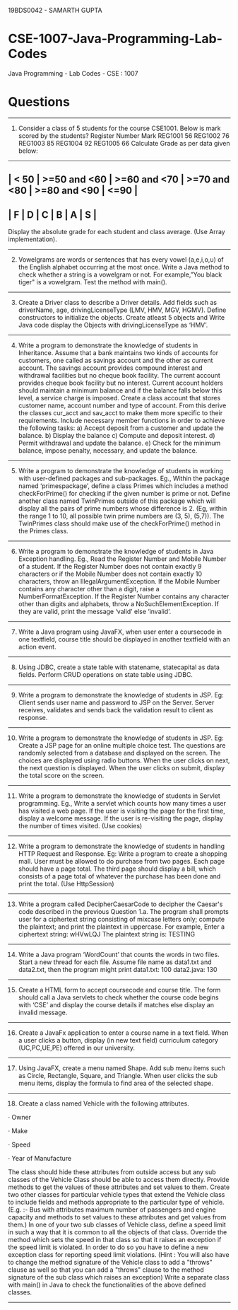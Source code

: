 19BDS0042 - SAMARTH GUPTA

# CSE-1007-Java-Programming-Lab-Codes

Java Programming - Lab Codes - CSE : 1007

# Questions
---------------------------------------------------------------------------------------------------------------------------------------------------------------------------------

1) Consider a class of 5 students for the course CSE1001. Below is mark scored by the
students?
Register Number  Mark
    REG1001       56
    REG1002       76
    REG1003       85
    REG1004       92
    REG1005       66
Calculate Grade as per data given below:
___________________________________________________________________________
| < 50 | >=50 and <60 | >=60 and <70 | >=70 and <80 | >=80 and <90 | <=90 |
---------------------------------------------------------------------------
|  F   |       D      |       C      |       B      |       A      |   S  |
---------------------------------------------------------------------------
Display the absolute grade for each student and class average. (Use Array implementation).

---------------------------------------------------------------------------------------------------------------------------------------------------------------------------------
2) Vowelgrams are words or sentences that has every vowel (a,e,i,o,u) of the English
alphabet occurring at the most once. Write a Java method to check whether a string is a
vowelgram or not. For example,”You black tiger" is a vowelgram. Test the method with
main().

---------------------------------------------------------------------------------------------------------------------------------------------------------------------------------
3) Create a Driver class to describe a Driver details. Add fields such as driverName, age,
drivingLicenseType (LMV, HMV, MGV, HGMV). Define constructors to initialize the
objects. Create atleast 5 objects and Write Java code display the Objects with
drivingLicenseType as ‘HMV’.

---------------------------------------------------------------------------------------------------------------------------------------------------------------------------------
4) Write a program to demonstrate the knowledge of students in Inheritance. Assume that a bank maintains two kinds of accounts for customers, one called as savings account and the other as current account. The savings account provides compound interest and withdrawal facilities but no cheque book facility. The current account provides cheque book facility but no interest. Current account holders should maintain a minimum balance and if the balance falls below this level, a service charge is imposed. Create a class account that stores customer name, account number and type of account. From this derive the classes cur_acct and sav_acct to make them more specific to their requirements. Include necessary member functions in order to achieve the following tasks: 
a) Accept deposit from a customer and update the balance. 
b) Display the balance
c) Compute and deposit interest. 
d) Permit withdrawal and update the balance. 
e) Check for the minimum balance, impose penalty, necessary, and update the balance.

---------------------------------------------------------------------------------------------------------------------------------------------------------------------------------
5) Write a program to demonstrate the knowledge of students in working with user-defined packages and sub-packages. Eg., Within the package named ‘primespackage’, define a class Primes which includes a method checkForPrime() for checking if the given number is prime or not. Define another class named TwinPrimes outside of this package which will display all the pairs of prime numbers whose difference is 2. (Eg, within the range 1 to 10, all possible twin prime numbers are (3, 5), (5,7)). The TwinPrimes class should make use of the checkForPrime() method in the Primes class.

---------------------------------------------------------------------------------------------------------------------------------------------------------------------------------
6) Write a program to demonstrate the knowledge of students in Java Exception handling. Eg., Read the Register Number and Mobile Number of a student. If the Register Number does not contain exactly 9 characters or if the Mobile Number does not contain exactly 10 characters, throw an IllegalArgumentException. If the Mobile Number contains any character other than a digit, raise a NumberFormatException. If the Register Number contains any character other than digits and alphabets, throw a NoSuchElementException. If they are valid, print the message ‘valid’ else ‘invalid’.

---------------------------------------------------------------------------------------------------------------------------------------------------------------------------------
7) Write a Java program using JavaFX, when user enter a coursecode in one textfield, course title should be displayed in another textfield with an action event.

---------------------------------------------------------------------------------------------------------------------------------------------------------------------------------
8) Using JDBC, create a state table with statename, statecapital as data fields. Perform CRUD operations on state table using JDBC.

---------------------------------------------------------------------------------------------------------------------------------------------------------------------------------
9) Write a program to demonstrate the knowledge of students in JSP.
Eg: Client sends user name and password to JSP on the Server. Server receives, validates and
sends back the validation result to client as response.

---------------------------------------------------------------------------------------------------------------------------------------------------------------------------------
10) Write a program to demonstrate the knowledge of students in JSP.
Eg: Create a JSP page for an online multiple choice test. The questions are randomly selected
from a database and displayed on the screen. The choices are displayed using radio buttons.
When the user clicks on next, the next question is displayed. When the user clicks on submit,
display the total score on the screen.

---------------------------------------------------------------------------------------------------------------------------------------------------------------------------------
11) Write a program to demonstrate the knowledge of students in Servlet programming.
Eg., Write a servlet which counts how many times a user has visited a web page. If the user is
visiting the page for the first time, display a welcome message. If the user is re-visiting the
page, display the number of times visited. (Use cookies)

---------------------------------------------------------------------------------------------------------------------------------------------------------------------------------
12) Write a program to demonstrate the knowledge of students in handling HTTP Request and
Response.
Eg: Write a program to create a shopping mall. User must be allowed to do purchase from two
pages. Each page should have a page total. The third page should display a bill, which consists
of a page total of whatever the purchase has been done and print the total. (Use HttpSession)

---------------------------------------------------------------------------------------------------------------------------------------------------------------------------------
13) Write a program called DecipherCaesarCode to decipher the Caesar's code described in the
previous Question 1.a. The program shall prompts user for a ciphertext string consisting of mixcase
letters only; compute the plaintext; and print the plaintext in uppercase. For example,
Enter a ciphertext string: wHVwLQJ
The plaintext string is: TESTING

---------------------------------------------------------------------------------------------------------------------------------------------------------------------------------
14) Write a Java program ‘WordCount’ that counts the words in two files. Start a new thread for
each file. Assume file name as data1.txt and data2.txt, then the program might print
data1.txt: 100
data2.java: 130

---------------------------------------------------------------------------------------------------------------------------------------------------------------------------------
15) Create a HTML form to accept coursecode and course title. The form should call a Java servlets to check whether the course code begins with ‘CSE’ and display the course details if matches else display an invalid message.

---------------------------------------------------------------------------------------------------------------------------------------------------------------------------------
16) Create a JavaFx application to enter a course name in a text field. When a user clicks a button, display (in new text field) curriculum category (UC,PC,UE,PE) offered in our university.

---------------------------------------------------------------------------------------------------------------------------------------------------------------------------------
17) Using JavaFX, create a menu named Shape. Add sub menu items such as Circle, Rectangle, Square, and Triangle. When user clicks the sub menu items, display the formula to find area of the selected shape.

---------------------------------------------------------------------------------------------------------------------------------------------------------------------------------
18) Create a class named Vehicle with the following attributes.

·         Owner

·         Make

·         Speed

·         Year of Manufacture

The class should hide these attributes from outside access but any sub classes of the Vehicle Class should be able to access them directly.
Provide methods to get the values of these attributes and set values to them.
Create two other classes for particular vehicle types that extend the Vehicle class to include fields and methods appropriate to the particular type of vehicle.
(E.g. :- Bus with attributes maximum number of passengers and engine capacity and methods to set values to these attributes and get values from them.)
In one of your two sub classes of Vehicle class, define a speed limit in such a way that it is common to all the objects of that class. Override the method which sets the speed in that class so that it raises an exception if the speed limit is violated. In order to do so you have to define a new exception class for reporting speed limit violations. (Hint : You will also have to change the method signature of the Vehicle class to add a "throws" clause as well so that you can add a "throws" clause to the method signature of the sub class which raises an exception)
Write a separate class with main() in Java to check the functionalities of the above defined classes.

---------------------------------------------------------------------------------------------------------------------------------------------------------------------------------
